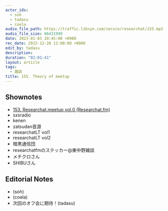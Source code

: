 ```yaml
---
actor_ids:
  - soh
  - tadasu
  - coela
audio_file_path: https://traffic.libsyn.com/secure/researchat/155.mp3 
audio_file_size: 86431999
date: 2023-01-03 20:45:00 +0900
rec_date: 2022-12-28 12:00:00 +0900
edit_by: tadasu
description: 
duration: "02:01:41"
layout: article
tags:
  - 雑談
title: 155. Theory of meetup
---
```


## Shownotes
- [153. Researchat.meetup vol.0 (Researchat.fm)](https://researchat.fm/episode/153)
- sxsradio
- kenen
- zatsudan音源
- researchatLT vol1
- researchatLT vol2
- 暗黒通信団
- researchatfmのステッカー@東中野雑談
- メチクロさん
- SHIBUさん

## Editorial Notes
- (soh)
- (coela)
- 次回のオフ会に期待！(tadasu)






